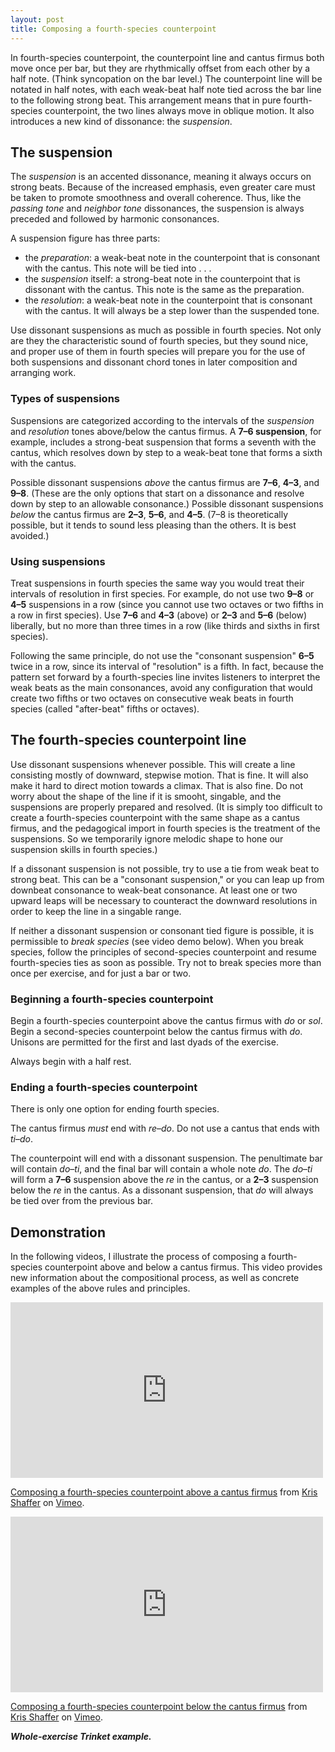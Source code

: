 ```yaml
---
layout: post
title: Composing a fourth-species counterpoint
---
```


In fourth-species counterpoint, the counterpoint line and cantus firmus both move once per bar, but they are rhythmically offset from each other by a half note. (Think syncopation on the bar level.) The counterpoint line will be notated in half notes, with each weak-beat half note tied across the bar line to the following strong beat. This arrangement means that in pure fourth-species counterpoint, the two lines always move in oblique motion. It also introduces a new kind of dissonance: the *suspension*. 

## The suspension ##

The *suspension* is an accented dissonance, meaning it always occurs on strong beats. Because of the increased emphasis, even greater care must be taken to promote smoothness and overall coherence. Thus, like the *passing tone* and *neighbor tone* dissonances, the suspension is always preceded and followed by harmonic consonances.

A suspension figure has three parts:  

- the *preparation*: a weak-beat note in the counterpoint that is consonant with the cantus. This note will be tied into . . .  
- the *suspension* itself: a strong-beat note in the counterpoint that is dissonant with the cantus. This note is the same as the preparation.  
- the *resolution*: a weak-beat note in the counterpoint that is consonant with the cantus. It will always be a step lower than the suspended tone.

Use dissonant suspensions as much as possible in fourth species. Not only are they the characteristic sound of fourth species, but they sound nice, and proper use of them in fourth species will prepare you for the use of both suspensions and dissonant chord tones in later composition and arranging work.

### Types of suspensions ###

Suspensions are categorized according to the intervals of the *suspension* and *resolution* tones above/below the cantus firmus. A **7–6 suspension**, for example, includes a strong-beat suspension that forms a seventh with the cantus, which resolves down by step to a weak-beat tone that forms a sixth with the cantus.

Possible dissonant suspensions *above* the cantus firmus are **7–6**, **4–3**, and **9–8**. (These are the only options that start on a dissonance and resolve down by step to an allowable consonance.) Possible dissonant suspensions *below* the cantus firmus are **2–3**, **5–6**, and **4–5**. (7–8 is theoretically possible, but it tends to sound less pleasing than the others. It is best avoided.)

### Using suspensions ###

Treat suspensions in fourth species the same way you would treat their intervals of resolution in first species. For example, do not use two **9–8** or **4–5** suspensions in a row (since you cannot use two octaves or two fifths in a row in first species). Use **7–6** and **4–3** (above) or **2–3** and **5–6** (below) liberally, but no more than three times in a row (like thirds and sixths in first species).

Following the same principle, do not use the "consonant suspension" **6–5** twice in a row, since its interval of "resolution" is a fifth. In fact, because the pattern set forward by a fourth-species line invites listeners to interpret the weak beats as the main consonances, avoid any configuration that would create two fifths or two octaves on consecutive weak beats in fourth species (called "after-beat" fifths or octaves).

## The fourth-species counterpoint line ##

Use dissonant suspensions whenever possible. This will create a line consisting mostly of downward, stepwise motion. That is fine. It will also make it hard to direct motion towards a climax. That is also fine. Do not worry about the shape of the line if it is smooht, singable, and the suspensions are properly prepared and resolved. (It is simply too difficult to create a fourth-species counterpoint with the same shape as a cantus firmus, and the pedagogical import in fourth species is the treatment of the suspensions. So we temporarily ignore melodic shape to hone our suspension skills in fourth species.)

If a dissonant suspension is not possible, try to use a tie from weak beat to strong beat. This can be a "consonant suspension," or you can leap up from downbeat consonance to weak-beat consonance. At least one or two upward leaps will be necessary to counteract the downward resolutions in order to keep the line in a singable range.

If neither a dissonant suspension or consonant tied figure is possible, it is permissible to *break species* (see video demo below). When you break species, follow the principles of second-species counterpoint and resume fourth-species ties as soon as possible. Try not to break species more than once per exercise, and for just a bar or two. 

### Beginning a fourth-species counterpoint ###

Begin a fourth-species counterpoint above the cantus firmus with *do* or *sol*. Begin a second-species counterpoint below the cantus firmus with *do*. Unisons are permitted for the first and last dyads of the exercise.

Always begin with a half rest.

### Ending a fourth-species counterpoint ###

There is only one option for ending fourth species.

The cantus firmus *must* end with *re*–*do*. Do not use a cantus that ends with *ti*–*do*.

The counterpoint will end with a dissonant suspension. The penultimate bar will contain *do*–*ti*, and the final bar will contain a whole note *do*. The *do*–*ti* will form a **7–6** suspension above the *re* in the cantus, or a **2–3** suspension below the *re* in the cantus. As a dissonant suspension, that *do* will always be tied over from the previous bar.


## Demonstration ##

In the following videos, I illustrate the process of composing a fourth-species counterpoint above and below a cantus firmus. This video provides new information about the compositional process, as well as concrete examples of the above rules and principles.

<iframe src="http://player.vimeo.com/video/57389373" width="500" height="281" frameborder="0" webkitAllowFullScreen mozallowfullscreen allowFullScreen></iframe> <p><a href="http://vimeo.com/57389373">Composing a fourth-species counterpoint above a cantus firmus</a> from <a href="http://vimeo.com/user11692346">Kris Shaffer</a> on <a href="http://vimeo.com">Vimeo</a>.</p>

<iframe src="http://player.vimeo.com/video/58488043" width="500" height="281" frameborder="0" webkitAllowFullScreen mozallowfullscreen allowFullScreen></iframe> <p><a href="http://vimeo.com/58488043">Composing a fourth-species counterpoint below the cantus firmus</a> from <a href="http://vimeo.com/user11692346">Kris Shaffer</a> on <a href="http://vimeo.com">Vimeo</a>.</p>

***Whole-exercise Trinket example.***